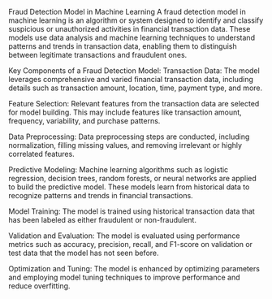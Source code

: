 Fraud Detection Model in Machine Learning
A fraud detection model in machine learning is an algorithm or system designed to identify and classify suspicious or unauthorized activities in financial transaction data. These models use data analysis and machine learning techniques to understand patterns and trends in transaction data, enabling them to distinguish between legitimate transactions and fraudulent ones.

Key Components of a Fraud Detection Model:
Transaction Data: The model leverages comprehensive and varied financial transaction data, including details such as transaction amount, location, time, payment type, and more.

Feature Selection: Relevant features from the transaction data are selected for model building. This may include features like transaction amount, frequency, variability, and purchase patterns.

Data Preprocessing: Data preprocessing steps are conducted, including normalization, filling missing values, and removing irrelevant or highly correlated features.

Predictive Modeling: Machine learning algorithms such as logistic regression, decision trees, random forests, or neural networks are applied to build the predictive model. These models learn from historical data to recognize patterns and trends in financial transactions.

Model Training: The model is trained using historical transaction data that has been labeled as either fraudulent or non-fraudulent.

Validation and Evaluation: The model is evaluated using performance metrics such as accuracy, precision, recall, and F1-score on validation or test data that the model has not seen before.

Optimization and Tuning: The model is enhanced by optimizing parameters and employing model tuning techniques to improve performance and reduce overfitting.
